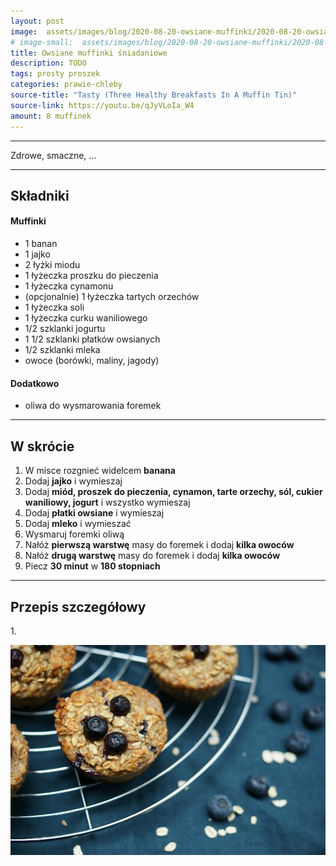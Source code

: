 ```yaml
---
layout: post
image:  assets/images/blog/2020-08-20-owsiane-muffinki/2020-08-20-owsiane-muffinki/owsiane-muffinki.jpg
# image-small:  assets/images/blog/2020-08-20-owsiane-muffinki/2020-08-20-owsiane-muffinki/owsiane-muffinki-small.jpg
title: Owsiane muffinki śniadaniowe
description: TODO
tags: prosty proszek
categories: prawie-chleby
source-title: "Tasty (Three Healthy Breakfasts In A Muffin Tin)"
source-link: https://youtu.be/qJyVLoIa_W4
amount: 8 muffinek
---
```


-----

Zdrowe, smaczne, ...

-----

## Składniki

#### Muffinki

* 1 banan
* 1 jajko
* 2 łyżki miodu
* 1 łyżeczka proszku do pieczenia
* 1 łyżeczka cynamonu
* (opcjonalnie) 1 łyżeczka tartych orzechów
* 1 łyżeczka soli
* 1 łyżeczka curku waniliowego
* 1/2 szklanki jogurtu
* 1 1/2 szklanki płatków owsianych
* 1/2 szklanki mleka
* owoce (borówki, maliny, jagody)

#### Dodatkowo

* oliwa do wysmarowania foremek

-----

## W skrócie

1. W misce rozgnieć widelcem **banana**
2. Dodaj **jajko** i wymieszaj
3. Dodaj **miód, proszek do pieczenia, cynamon, tarte orzechy, sól, cukier waniliowy, jogurt** i wszystko wymieszaj
4. Dodaj **płatki owsiane** i wymieszaj
5. Dodaj **mleko** i wymieszać
6. Wysmaruj foremki oliwą
7. Nałóż **pierwszą warstwę** masy do foremek i dodaj **kilka owoców**
8. Nałóż **drugą warstwę** masy do foremek i dodaj **kilka owoców**
9. Piecz **30 minut** w **180 stopniach**

-----

## Przepis szczegółowy

1\. 

![Owsiane muffinki](/assets/images/blog/2020-08-20-owsiane-muffinki/owsiane-muffinki-gotowe.jpg)
